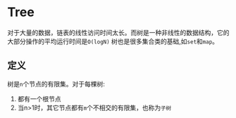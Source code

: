 # Tree
对于大量的数据，链表的线性访问时间太长。而树是一种非线性的数据结构，它的大部分操作的平均运行时间是`O(logN)`
树也是很多集合类的基础,如`set`和`map`。

## 定义

树是`n`个节点的有限集。对于每棵树:
1. 都有一个根节点
2. 当n>1时，其它节点都有`m`个不相交的有限集，也称为`子树`
